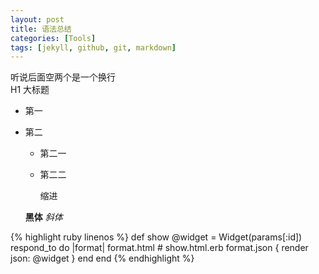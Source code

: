 ```yaml
---
layout: post
title: 语法总结
categories: [Tools]
tags: [jekyll, github, git, markdown]
---
```

听说后面空两个是一个换行  
H1 大标题

- 第一
- 第二
  + 第二一
  + 第二二


    缩进

  **黑体**
  *斜体*

{% highlight ruby linenos %}
def show
  @widget = Widget(params[:id])
  respond_to do |format|
    format.html # show.html.erb
    format.json { render json: @widget }
  end
end
{% endhighlight %}    
